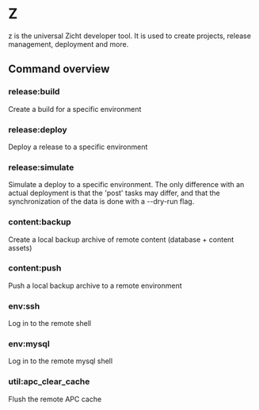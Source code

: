 # Z #
z is the universal Zicht developer tool. It is used to create projects, release management, deployment and more.

## Command overview ##
### release:build ###
Create a build for a specific environment

### release:deploy ###
Deploy a release to a specific environment

### release:simulate ###
Simulate a deploy to a specific environment. The only difference with an actual deployment is that the 'post' tasks
may differ, and that the synchronization of the data is done with a --dry-run flag.

### content:backup ###
Create a local backup archive of remote content (database + content assets)

### content:push ###
Push a local backup archive to a remote environment

### env:ssh ###
Log in to the remote shell

### env:mysql ###
Log in to the remote mysql shell

### util:apc_clear_cache ###
Flush the remote APC cache